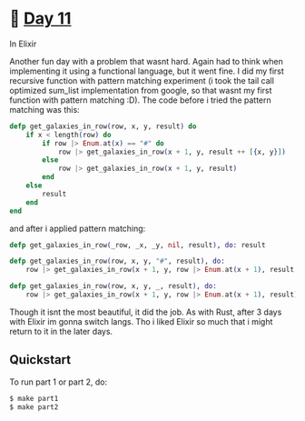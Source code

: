 # 🎄 [Day 11](https://adventofcode.com/2023/day/11)
In Elixir

Another fun day with a problem that wasnt hard. Again had to think when implementing it using a
functional language, but it went fine. I did my first recursive function with pattern matching
experiment (i took the tail call optimized sum_list implementation from google, so that wasnt my
first function with pattern matching :D). The code before i tried the pattern matching was this:

```elixir
defp get_galaxies_in_row(row, x, y, result) do
	if x < length(row) do
		if row |> Enum.at(x) == "#" do
			row |> get_galaxies_in_row(x + 1, y, result ++ [{x, y}])
		else
			row |> get_galaxies_in_row(x + 1, y, result)
		end
	else
		result
	end
end
```

and after i applied pattern matching:

```elixir
defp get_galaxies_in_row(_row, _x, _y, nil, result), do: result

defp get_galaxies_in_row(row, x, y, "#", result), do:
	row |> get_galaxies_in_row(x + 1, y, row |> Enum.at(x + 1), result ++ [{x, y}])

defp get_galaxies_in_row(row, x, y, _, result), do:
	row |> get_galaxies_in_row(x + 1, y, row |> Enum.at(x + 1), result)
```

Though it isnt the most beautiful, it did the job. As with Rust, after 3 days with Elixir im gonna
switch langs. Tho i liked Elixir so much that i might return to it in the later days.

## Quickstart
To run part 1 or part 2, do:
```sh
$ make part1
$ make part2
```
